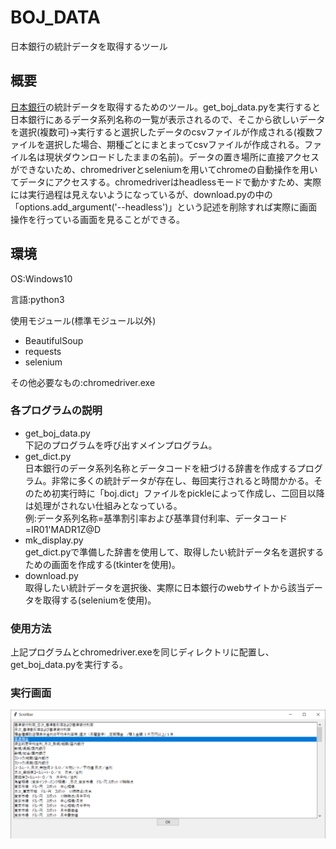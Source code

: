 # BOJ_DATA 
日本銀行の統計データを取得するツール

## 概要
[日本銀行](URL "http://www.boj.or.jp/")の統計データを取得するためのツール。get_boj_data.pyを実行すると日本銀行にあるデータ系列名称の一覧が表示されるので、そこから欲しいデータを選択(複数可)→実行すると選択したデータのcsvファイルが作成される(複数ファイルを選択した場合、期種ごとにまとまってcsvファイルが作成される。ファイル名は現状ダウンロードしたままの名前)。データの置き場所に直接アクセスができないため、chromedriverとseleniumを用いてchromeの自動操作を用いてデータにアクセスする。chromedriverはheadlessモードで動かすため、実際には実行過程は見えないようになっているが、download.pyの中の「options.add_argument('--headless')」という記述を削除すれば実際に画面操作を行っている画面を見ることができる。

## 環境
OS:Windows10

言語:python3

使用モジュール(標準モジュール以外)
* BeautifulSoup
* requests
* selenium  

その他必要なもの:chromedriver.exe

### 各プログラムの説明
* get_boj_data.py  
  下記のプログラムを呼び出すメインプログラム。
* get_dict.py  
日本銀行のデータ系列名称とデータコードを紐づける辞書を作成するプログラム。非常に多くの統計データが存在し、毎回実行されると時間かかる。そのため初実行時に「boj.dict」ファイルをpickleによって作成し、二回目以降は処理がされない仕組みとなっている。  
  例:データ系列名称=基準割引率および基準貸付利率、データコード=IR01'MADR1Z@D
* mk_display.py  
  get_dict.pyで準備した辞書を使用して、取得したい統計データ名を選択するための画面を作成する(tkinterを使用)。
* download.py  
  取得したい統計データを選択後、実際に日本銀行のwebサイトから該当データを取得する(seleniumを使用)。

### 使用方法
上記プログラムとchromedriver.exeを同じディレクトリに配置し、get_boj_data.pyを実行する。

### 実行画面
![実行画面](https://github.com/jiromaru/boj_data/blob/images/boj_images.png?raw=true)
